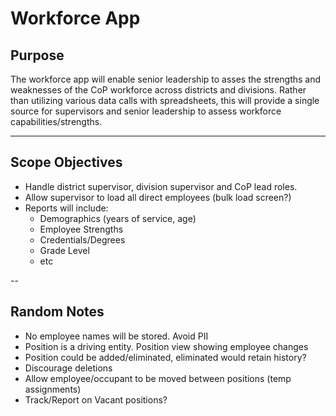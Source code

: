 # Workforce App

## Purpose

The workforce app will enable senior leadership to asses the strengths and weaknesses of the CoP workforce across districts and divisions. Rather than utilizing various data calls with spreadsheets, this will provide a single source for supervisors and senior leadership to assess workforce capabilities/strengths.

---

## Scope Objectives

- Handle district supervisor, division supervisor and CoP lead roles.
- Allow supervisor to load all direct employees (bulk load screen?)
- Reports will include:
  - Demographics (years of service, age)
  - Employee Strengths
  - Credentials/Degrees
  - Grade Level
  - etc

--

## Random Notes

- No employee names will be stored. Avoid PII
- Position is a driving entity. Position view showing employee changes
- Position could be added/eliminated, eliminated would retain history?
- Discourage deletions
- Allow employee/occupant to be moved between positions (temp assignments)
- Track/Report on Vacant positions?
